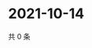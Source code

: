 # 2021-10-14

共 0 条

<!-- BEGIN WEIBO -->
<!-- 最后更新时间 Thu Oct 14 2021 03:09:02 GMT+0800 (China Standard Time) -->

<!-- END WEIBO -->
